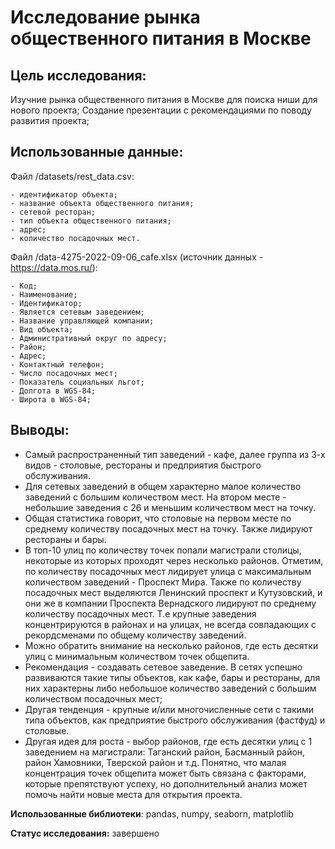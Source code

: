# Исследование рынка общественного питания в Москве

## Цель исследования:

Изучние рынка общественного питания в Москве для поиска ниши для нового проекта; Создание презентации с рекомендациями по поводу развития проекта;

## Использованные данные:

Файл /datasets/rest_data.csv:

    - идентификатор объекта;
    - название объекта общественного питания;
    - сетевой ресторан;
    - тип объекта общественного питания;
    - адрес;
    - количество посадочных мест.

Файл /data-4275-2022-09-06_cafe.xlsx (источник данных - https://data.mos.ru/):

    - Код;
    - Наименование;
    - Идентификатор;
    - Является сетевым заведением;
    - Название управляющей компании;
    - Вид объекта;
    - Административный округ по адресу;
    - Район;
    - Адрес;
    - Контактный телефон;
    - Число посадочных мест;
    - Показатель социальных льгот;
    - Долгота в WGS-84;
    - Широта в WGS-84;

## Выводы:

- Самый распространенный тип заведений - кафе, далее группа из 3-х видов - столовые, рестораны и предприятия быстрого обслуживания. 
- Для сетевых заведений в общем характерно малое количество заведений с большим количеством мест. На втором месте - небольшие заведения с 26 и меньшим количеством мест на точку. 
- Общая статистика говорит, что столовые на первом месте по среднему количеству посадочных мест на точку. Также лидируют рестораны и бары. 
- В топ-10 улиц по количеству точек попали магистрали столицы, некоторые из которых проходят через несколько районов. Отметим, по количеству посадочных мест лидирует улица с максимальным количеством заведений - Проспект Мира. Также по количеству посадочных мест выделяются Ленинский проспект и Кутузовский, и они же в компании Проспекта Вернадского лидируют по среднему количеству посадочных мест. Т.е крупные заведения концентрируются в районах и на улицах, не всегда совпадающих с рекордсменами по общему количеству заведений. 
- Можно обратить внимание на несколько районов, где есть десятки улиц с минимальным количеством точек общепита.
- Рекомендация - создавать сетевое заведение. В сетях успешно развиваются такие типы объектов, как кафе, бары и рестораны, для них характерны либо небольшое количество заведений с большим количеством посадочных мест;
- Другая тенденция - крупные и/или многочисленные сети с такими типа объектов, как предприятие быстрого обслуживания (фастфуд) и столовые. 
- Другая идея для роста - выбор районов, где есть десятки улиц с 1 заведением на магистрали: Таганский район, Басманный район, район Хамовники, Тверской район и т.д. Понятно, что малая концентрация точек общепита может быть связана с факторами, которые препятствуют успеху, но дополнительный анализ может помочь найти новые места для открытия проекта.

**Использованные библиотеки**: pandas, numpy, seaborn, matplotlib

**Статус исследования:** завершено
